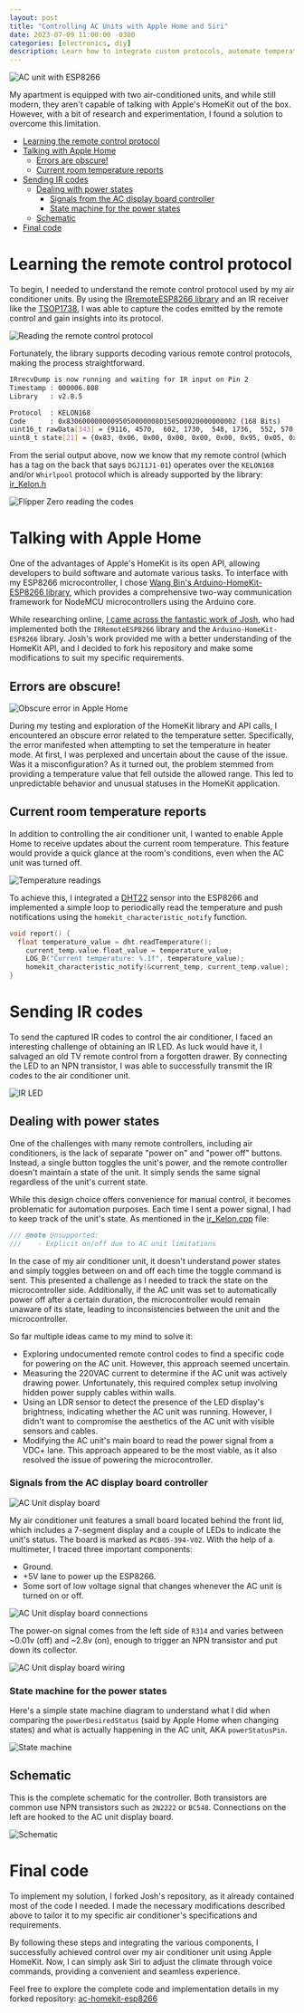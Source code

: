 ```yaml
---
layout: post
title: "Controlling AC Units with Apple Home and Siri"
date: 2023-07-09 11:00:00 -0300
categories: [electronics, diy]
description: Learn how to integrate custom protocols, automate temperature settings, and even report room temperature updates
---
```


![AC unit with ESP8266](/assets/images/ac-homekit-1/ac-unit-with-esp8266.jpg)

My apartment is equipped with two air-conditioned units, and while still modern, they aren't capable of talking with Apple's HomeKit out of the box. However, with a bit of research and experimentation, I found a solution to overcome this limitation.

- [Learning the remote control protocol](#learning-the-remote-control-protocol)
- [Talking with Apple Home](#talking-with-apple-home)
  - [Errors are obscure!](#errors-are-obscure)
  - [Current room temperature reports](#current-room-temperature-reports)
- [Sending IR codes](#sending-ir-codes)
  - [Dealing with power states](#dealing-with-power-states)
    - [Signals from the AC display board controller](#signals-from-the-ac-display-board-controller)
    - [State machine for the power states](#state-machine-for-the-power-states)
  - [Schematic](#schematic)
- [Final code](#final-code)


# Learning the remote control protocol

To begin, I needed to understand the remote control protocol used by my air conditioner units. By using the [IRremoteESP8266 library](https://github.com/crankyoldgit/IRremoteESP8266) and an IR receiver like the [TSOP1738](https://www.mouser.com/ProductDetail/Vishay-Semiconductors/TSOP1738?qs=4rkkKKSASjvWmTn7s%252BwLXA%3D%3D), I was able to capture the codes emitted by the remote control and gain insights into its protocol. 

![Reading the remote control protocol](/assets/images/ac-homekit-1/tsop1738-schematic.png)

Fortunately, the library supports decoding various remote control protocols, making the process straightforward.


```bash
IRrecvDump is now running and waiting for IR input on Pin 2
Timestamp : 000006.808
Library   : v2.8.5

Protocol  : KELON168
Code      : 0x830600000000950500000080150500020000000002 (168 Bits)
uint16_t rawData[343] = {9116, 4570,  602, 1730,  548, 1736,  552, 570,  574, 552,  602, 552,  600, 558,  604, 558,  606, 1710,  576, 538,  604, 1706,  572, 1740,  546, 552,  602, 554,  600, 560,  604, 558,  606, 546,  608, 534,  600, 544,  608, 540,  602, 548,  604, 550,  602, 556,  608, 556,  608, 544,  598, 542,  600, 544,  598, 550,  604, 548,  604, 550,  602, 558,  606, 556,  608, 546,  608, 534,  600, 544,  598, 550,  604, 546,  606, 548,  604, 554,  600, 562,  602, 550,  604, 538,  606, 538,  604, 544,  598, 552,  602, 554,  600, 560,  604, 558,  606, 528,  604, 8066,  598, 1734,  552, 592,  552, 1708,  580, 546,  608, 1712,  574, 558,  606, 556,  606, 1682,  604, 1730,  548, 542,  600, 1686,  602, 552,  602, 554,  600, 560,  604, 560,  604, 548,  604, 538,  606, 540,  602, 546,  608, 544,  598, 556,  606, 552,  602, 562,  602, 550,  604, 538,  606, 540,  604, 544,  600, 552,  602, 554,  598, 560,  602, 560,  604, 548,  606, 536,  606, 538,  604, 544,  600, 552,  600, 556,  608, 550,  604, 560,  604, 548,  604, 536,  606, 538,  606, 544,  600, 552,  602, 554,  598, 560,  604, 558,  604, 1712,  576, 1730,  548, 544,  600, 1714,  574, 552,  602, 1720,  578, 554,  598, 564,  600, 552,  602, 1706,  582, 536,  608, 1706,  582, 544,  598, 556,  608, 552,  602, 560,  602, 532,  602, 8070,  606, 590,  554, 536,  606, 542,  602, 550,  604, 552,  600, 558,  604, 558,  606, 546,  608, 534,  600, 1710,  578, 544,  600, 552,  600, 554,  610, 550,  602, 560,  604, 550,  604, 538,  606, 540,  604, 544,  600, 552,  602, 554,  598, 560,  604, 558,  604, 546,  608, 534,  660, 486,  658, 490,  664, 488,  654, 500,  662, 496,  658, 504,  660, 492,  660, 482,  662, 482,  662, 486,  656, 496,  658, 498,  654, 506,  658, 504,  660, 492,  660, 480,  654, 490,  652, 498,  656, 494,  660, 496,  658, 500,  654, 508,  654, 498,  656, 486,  658, 1650,  628, 494,  658, 494,  660, 496,  658, 502,  652, 510,  654, 480,  602};  // KELON168
uint8_t state[21] = {0x83, 0x06, 0x00, 0x00, 0x00, 0x00, 0x95, 0x05, 0x00, 0x00, 0x00, 0x80, 0x15, 0x05, 0x00, 0x02, 0x00, 0x00, 0x00, 0x00, 0x02};
```

From the serial output above, now we know that my remote control (which has a tag on the back that says `DGJ11J1-01`) operates over the `KELON168` and/or `Whirlpool` protocol which is already supported by the library: [ir_Kelon.h](https://github.com/crankyoldgit/IRremoteESP8266/blob/master/src/ir_Kelon.h)

![Flipper Zero reading the codes](/assets/images/ac-homekit-1/flipper-read-codes.jpg)


# Talking with Apple Home

One of the advantages of Apple's HomeKit is its open API, allowing developers to build software and automate various tasks. To interface with my ESP8266 microcontroller, I chose [Wang Bin's Arduino-HomeKit-ESP8266 library](https://github.com/Mixiaoxiao/Arduino-HomeKit-ESP8266), which provides a comprehensive two-way communication framework for NodeMCU microcontrollers using the Arduino core.

While researching online, [I came across the fantastic work of Josh](https://joshspicer.com/aircon-homekit), who had implemented both the `IRRemoteESP8266` library and the `Arduino-HomeKit-ESP8266` library. Josh's work provided me with a better understanding of the HomeKit API, and I decided to fork his repository and make some modifications to suit my specific requirements.

## Errors are obscure!

![Obscure error in Apple Home](/assets/images/ac-homekit-1/heat-to-null.png)

During my testing and exploration of the HomeKit library and API calls, I encountered an obscure error related to the temperature setter. Specifically, the error manifested when attempting to set the temperature in heater mode. At first, I was perplexed and uncertain about the cause of the issue. Was it a misconfiguration? As it turned out, the problem stemmed from providing a temperature value that fell outside the allowed range. This led to unpredictable behavior and unusual statuses in the HomeKit application.

## Current room temperature reports

In addition to controlling the air conditioner unit, I wanted to enable Apple Home to receive updates about the current room temperature. This feature would provide a quick glance at the room's conditions, even when the AC unit was turned off.

![Temperature readings](/assets/images/ac-homekit-1/temperature-sensor.png)

To achieve this, I integrated a [DHT22](https://www.sparkfun.com/datasheets/Sensors/Temperature/DHT22.pdf) sensor into the ESP8266 and implemented a simple loop to periodically read the temperature and push notifications using the `homekit_characteristic_notify` function.

```c
void report() {
  float temperature_value = dht.readTemperature();
	current_temp.value.float_value = temperature_value;
	LOG_D("Current temperature: %.1f", temperature_value);
	homekit_characteristic_notify(&current_temp, current_temp.value);
}
```

# Sending IR codes

To send the captured IR codes to control the air conditioner, I faced an interesting challenge of obtaining an IR LED. As luck would have it, I salvaged an old TV remote control from a forgotten drawer. By connecting the LED to an NPN transistor, I was able to successfully transmit the IR codes to the air conditioner unit.

![IR LED](/assets/images/ac-homekit-1/esp8266-ir-led.jpg)

## Dealing with power states

One of the challenges with many remote controllers, including air conditioners, is the lack of separate "power on" and "power off" buttons. Instead, a single button toggles the unit's power, and the remote controller doesn't maintain a state of the unit. It simply sends the same signal regardless of the unit's current state.

While this design choice offers convenience for manual control, it becomes problematic for automation purposes. Each time I sent a power signal, I had to keep track of the unit's state. As mentioned in the [ir_Kelon.cpp](https://github.com/crankyoldgit/IRremoteESP8266/blob/master/src/ir_Kelon.cpp) file:

```c
/// @note Unsupported:
///    - Explicit on/off due to AC unit limitations
```

In the case of my air conditioner unit, it doesn't understand power states and simply toggles between on and off each time the toggle command is sent. This presented a challenge as I needed to track the state on the microcontroller side. Additionally, if the AC unit was set to automatically power off after a certain duration, the microcontroller would remain unaware of its state, leading to inconsistencies between the unit and the microcontroller.

So far multiple ideas came to my mind to solve it:

- Exploring undocumented remote control codes to find a specific code for powering on the AC unit. However, this approach seemed uncertain.
- Measuring the 220VAC current to determine if the AC unit was actively drawing power. Unfortunately, this required complex setup involving hidden power supply cables within walls.
- Using an LDR sensor to detect the presence of the LED display's brightness, indicating whether the AC unit was running. However, I didn't want to compromise the aesthetics of the AC unit with visible sensors and cables.
- Modifying the AC unit's main board to read the power signal from a VDC+ lane. This approach appeared to be the most viable, as it also resolved the issue of powering the microcontroller.

### Signals from the AC display board controller

![AC Unit display board](/assets/images/ac-homekit-1/ac-unit-board-assembled.jpg)

My air conditioner unit features a small board located behind the front lid, which includes a 7-segment display and a couple of LEDs to indicate the unit's status. The board is marked as `PCB05-394-V02`. With the help of a multimeter, I traced three important components:

- Ground.
- +5V lane to power up the ESP8266.
- Some sort of low voltage signal that changes whenever the AC unit is turned on or off.

![AC Unit display board connections](/assets/images/ac-homekit-1/ac-unit-display-board-wiring.jpg)

The power-on signal comes from the left side of `R314` and varies between ~0.01v (off) and ~2.8v (on), enough to trigger an NPN transistor and put down its collector.

![AC Unit display board wiring](/assets/images/ac-homekit-1/ac-unit-board-wired-detail.jpg)

### State machine for the power states
Here's a simple state machine diagram to understand what I did when comparing the `powerDesiredStatus` (said by Apple Home when changing states) and what is actually happening in the AC unit, AKA `powerStatusPin`.

![State machine](/assets/images/ac-homekit-1/state-machine.png)


## Schematic

This is the complete schematic for the controller. Both transistors are common use NPN transistors such as `2N2222` or `BC548`. Connections on the left are hooked to the AC unit display board.

![Schematic](/assets/images/ac-homekit-1/final-schematic.png)


# Final code

To implement my solution, I forked Josh's repository, as it already contained most of the code I needed. I made the necessary modifications described above to tailor it to my specific air conditioner's specifications and requirements.

By following these steps and integrating the various components, I successfully achieved control over my air conditioner unit using Apple HomeKit. Now, I can simply ask Siri to adjust the climate through voice commands, providing a convenient and seamless experience.

Feel free to explore the complete code and implementation details in my forked repository: [ac-homekit-esp8266](https://github.com/reynico/ac-homekit-esp8266)